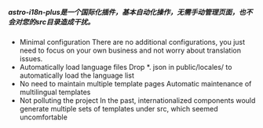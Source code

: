 ##### astro-i18n-plus是一个国际化插件，基本自动化操作，无需手动管理页面，也不会对您的src目录造成干扰。

-  Minimal configuration
    There are no additional configurations, you just need to focus on your own business and not worry about translation issues.
- Automatically load language files
    Drop *. json in public/locales/ to automatically load the language list
- No need to maintain multiple template pages
    Automatic maintenance of multilingual templates
- Not polluting the project
    In the past, internationalized components would generate multiple sets of templates under src, which seemed uncomfortable
